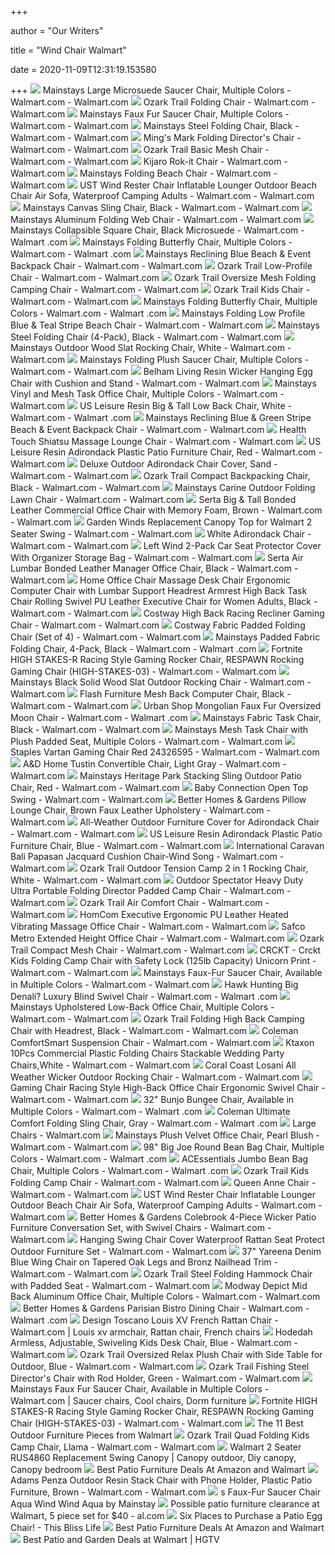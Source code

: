 +++
        
author = "Our Writers"
        
title = "Wind Chair Walmart"
        
date = 2020-11-09T12:31:19.153580
        
+++
[ ![](https://i5.walmartimages.com/asr/f4ab56e7-8bce-4b53-965c-8366f9e1ff78_1.dfb771083f3055717b5a87cc67b00417.jpeg)](https://i5.walmartimages.com/asr/f4ab56e7-8bce-4b53-965c-8366f9e1ff78_1.dfb771083f3055717b5a87cc67b00417.jpeg) Mainstays Large Microsuede Saucer Chair, Multiple Colors - Walmart.com -  Walmart.com
[ ![](https://i5.walmartimages.com/asr/915236dc-22a6-4ddc-b62c-1110ddc79c66_1.6ad4633a54d57707474826efe53f0ab7.jpeg?odnWidth=612&odnHeight=612&odnBg=ffffff)](https://i5.walmartimages.com/asr/915236dc-22a6-4ddc-b62c-1110ddc79c66_1.6ad4633a54d57707474826efe53f0ab7.jpeg?odnWidth=612&odnHeight=612&odnBg=ffffff) Ozark Trail Folding Chair - Walmart.com - Walmart.com
[ ![](https://i5.walmartimages.com/asr/dc865e2c-90c2-4878-b7da-c47441a12ea6_1.995892943831c022ec285d4715801fdc.jpeg)](https://i5.walmartimages.com/asr/dc865e2c-90c2-4878-b7da-c47441a12ea6_1.995892943831c022ec285d4715801fdc.jpeg) Mainstays Faux Fur Saucer Chair, Multiple Colors - Walmart.com - Walmart.com
[ ![](https://i5.walmartimages.com/asr/eed1a4e0-16ef-40d6-b8aa-3132f811e4f7_1.045f085b4a8fef23d2471fd08d83c2ac.jpeg?odnWidth=612&odnHeight=612&odnBg=ffffff)](https://i5.walmartimages.com/asr/eed1a4e0-16ef-40d6-b8aa-3132f811e4f7_1.045f085b4a8fef23d2471fd08d83c2ac.jpeg?odnWidth=612&odnHeight=612&odnBg=ffffff) Mainstays Steel Folding Chair, Black - Walmart.com - Walmart.com
[ ![](https://i5.walmartimages.com/asr/a628585c-236f-44ea-bbcd-05f686e22e6d_1.76b7606a5458a9424b74f17ff36a66ce.jpeg?odnWidth=612&odnHeight=612&odnBg=ffffff)](https://i5.walmartimages.com/asr/a628585c-236f-44ea-bbcd-05f686e22e6d_1.76b7606a5458a9424b74f17ff36a66ce.jpeg?odnWidth=612&odnHeight=612&odnBg=ffffff) Ming's Mark Folding Director's Chair - Walmart.com - Walmart.com
[ ![](https://i5.walmartimages.com/asr/8230730a-3837-4912-8c9a-9f925d58cd49_1.6a6328e266bf8238d20ffd98de81cd92.jpeg?odnWidth=612&odnHeight=612&odnBg=ffffff)](https://i5.walmartimages.com/asr/8230730a-3837-4912-8c9a-9f925d58cd49_1.6a6328e266bf8238d20ffd98de81cd92.jpeg?odnWidth=612&odnHeight=612&odnBg=ffffff) Ozark Trail Basic Mesh Chair - Walmart.com - Walmart.com
[ ![](https://i5.walmartimages.com/asr/5260906b-8078-4db0-8e5c-7ee1783487a6_2.261cdaaa30f57b2a46f70a0e2099ef31.jpeg?odnWidth=612&odnHeight=612&odnBg=ffffff)](https://i5.walmartimages.com/asr/5260906b-8078-4db0-8e5c-7ee1783487a6_2.261cdaaa30f57b2a46f70a0e2099ef31.jpeg?odnWidth=612&odnHeight=612&odnBg=ffffff) Kijaro Rok-it Chair - Walmart.com - Walmart.com
[ ![](https://i5.walmartimages.com/asr/7b053fca-69e5-4692-bc74-1e59d09d5692_2.6056aac3d4f179f463ca18cf98331183.jpeg?odnWidth=612&odnHeight=612&odnBg=ffffff)](https://i5.walmartimages.com/asr/7b053fca-69e5-4692-bc74-1e59d09d5692_2.6056aac3d4f179f463ca18cf98331183.jpeg?odnWidth=612&odnHeight=612&odnBg=ffffff) Mainstays Folding Beach Chair - Walmart.com - Walmart.com
[ ![](https://i5.walmartimages.com/asr/5a5c55fe-c925-4b7f-a28d-4bdf3e66d691_2.a0724272039008d4c83a64b9506c2bcf.jpeg?odnWidth=612&odnHeight=612&odnBg=ffffff)](https://i5.walmartimages.com/asr/5a5c55fe-c925-4b7f-a28d-4bdf3e66d691_2.a0724272039008d4c83a64b9506c2bcf.jpeg?odnWidth=612&odnHeight=612&odnBg=ffffff) UST Wind Rester Chair Inflatable Lounger Outdoor Beach Chair Air Sofa,  Waterproof Camping Adults - Walmart.com - Walmart.com
[ ![](https://i5.walmartimages.com/asr/fceb0215-1112-4ac7-a6ae-866ed05e3ef2_7.ef055043d73581cc2211a238466c59e1.jpeg?odnWidth=612&odnHeight=612&odnBg=ffffff)](https://i5.walmartimages.com/asr/fceb0215-1112-4ac7-a6ae-866ed05e3ef2_7.ef055043d73581cc2211a238466c59e1.jpeg?odnWidth=612&odnHeight=612&odnBg=ffffff) Mainstays Canvas Sling Chair, Black - Walmart.com - Walmart.com
[ ![](https://i5.walmartimages.com/asr/fa5f3b33-ed40-450e-902a-002193d9fcbe_1.155d175c07bc0bbe6d7230ee0a2d21e7.jpeg?odnWidth=612&odnHeight=612&odnBg=ffffff)](https://i5.walmartimages.com/asr/fa5f3b33-ed40-450e-902a-002193d9fcbe_1.155d175c07bc0bbe6d7230ee0a2d21e7.jpeg?odnWidth=612&odnHeight=612&odnBg=ffffff) Mainstays Aluminum Folding Web Chair - Walmart.com - Walmart.com
[ ![](https://i5.walmartimages.com/asr/599b506b-170f-43d4-8832-58164bf86244_1.b30839f954ad0d4b6abd409d6ea86c03.jpeg)](https://i5.walmartimages.com/asr/599b506b-170f-43d4-8832-58164bf86244_1.b30839f954ad0d4b6abd409d6ea86c03.jpeg) Mainstays Collapsible Square Chair, Black Microsuede - Walmart.com - Walmart .com
[ ![](https://i5.walmartimages.com/asr/4a22be60-15d5-4aae-9fe4-bb23151057d7_1.d3c404f4c8bcd4e4953158d08d0ae67e.jpeg?odnWidth=612&odnHeight=612&odnBg=ffffff)](https://i5.walmartimages.com/asr/4a22be60-15d5-4aae-9fe4-bb23151057d7_1.d3c404f4c8bcd4e4953158d08d0ae67e.jpeg?odnWidth=612&odnHeight=612&odnBg=ffffff) Mainstays Folding Butterfly Chair, Multiple Colors - Walmart.com - Walmart .com
[ ![](https://i5.walmartimages.com/asr/7f67e259-1848-46d3-8c1a-869c41be0acd_1.3fb2ad58e97fe65abe8c581fa750e23d.jpeg?odnWidth=612&odnHeight=612&odnBg=ffffff)](https://i5.walmartimages.com/asr/7f67e259-1848-46d3-8c1a-869c41be0acd_1.3fb2ad58e97fe65abe8c581fa750e23d.jpeg?odnWidth=612&odnHeight=612&odnBg=ffffff) Mainstays Reclining Blue Beach & Event Backpack Chair - Walmart.com -  Walmart.com
[ ![](https://i5.walmartimages.com/asr/8e6b55db-0d8f-4152-8540-fb236c8045ae_1.39d967873993c70b284bee036c23d6b3.jpeg?odnWidth=612&odnHeight=612&odnBg=ffffff)](https://i5.walmartimages.com/asr/8e6b55db-0d8f-4152-8540-fb236c8045ae_1.39d967873993c70b284bee036c23d6b3.jpeg?odnWidth=612&odnHeight=612&odnBg=ffffff) Ozark Trail Low-Profile Chair - Walmart.com - Walmart.com
[ ![](https://i5.walmartimages.com/asr/a73cc3cd-ee1c-4f2f-944f-bac29ac6f701_1.7af9c90a987605e10e582d358b1b32c6.jpeg)](https://i5.walmartimages.com/asr/a73cc3cd-ee1c-4f2f-944f-bac29ac6f701_1.7af9c90a987605e10e582d358b1b32c6.jpeg) Ozark Trail Oversize Mesh Folding Camping Chair - Walmart.com - Walmart.com
[ ![](https://i5.walmartimages.com/asr/73c06cf2-df85-4778-a37c-c26a53a401b8_1.e7f0a3d8070281de298db90591cb4fd4.jpeg)](https://i5.walmartimages.com/asr/73c06cf2-df85-4778-a37c-c26a53a401b8_1.e7f0a3d8070281de298db90591cb4fd4.jpeg) Ozark Trail Kids Chair - Walmart.com - Walmart.com
[ ![](https://i5.walmartimages.com/asr/e71514f2-e250-4027-94c5-f8159cfa0477_1.e29588b8edc7f302db76f92b7fee4abe.jpeg)](https://i5.walmartimages.com/asr/e71514f2-e250-4027-94c5-f8159cfa0477_1.e29588b8edc7f302db76f92b7fee4abe.jpeg) Mainstays Folding Butterfly Chair, Multiple Colors - Walmart.com - Walmart .com
[ ![](https://i5.walmartimages.com/asr/a5eee1df-e289-4058-a3fe-38bae1c9a670_1.04bed444558fded66204fac0388ff709.jpeg?odnWidth=612&odnHeight=612&odnBg=ffffff)](https://i5.walmartimages.com/asr/a5eee1df-e289-4058-a3fe-38bae1c9a670_1.04bed444558fded66204fac0388ff709.jpeg?odnWidth=612&odnHeight=612&odnBg=ffffff) Mainstays Folding Low Profile Blue & Teal Stripe Beach Chair - Walmart.com  - Walmart.com
[ ![](https://i5.walmartimages.com/asr/8a4fcf95-a2ca-4c11-bb0f-0abaaf04de54_1.d3a1d36a6d945867a10946d6e66e4c3c.jpeg)](https://i5.walmartimages.com/asr/8a4fcf95-a2ca-4c11-bb0f-0abaaf04de54_1.d3a1d36a6d945867a10946d6e66e4c3c.jpeg) Mainstays Steel Folding Chair (4-Pack), Black - Walmart.com - Walmart.com
[ ![](https://i5.walmartimages.com/asr/8555c9f6-0a93-4d44-a3eb-4063ffe76270.3da4b4754f1a7a94e7b09c00b72775d4.jpeg)](https://i5.walmartimages.com/asr/8555c9f6-0a93-4d44-a3eb-4063ffe76270.3da4b4754f1a7a94e7b09c00b72775d4.jpeg) Mainstays Outdoor Wood Slat Rocking Chair, White - Walmart.com - Walmart.com
[ ![](https://i5.walmartimages.com/asr/77916373-6c48-4d3b-b9b6-0c5403c03daf_1.2edc6b93bf852c01e6fb1a8a20fd419c.jpeg)](https://i5.walmartimages.com/asr/77916373-6c48-4d3b-b9b6-0c5403c03daf_1.2edc6b93bf852c01e6fb1a8a20fd419c.jpeg) Mainstays Folding Plush Saucer Chair, Multiple Colors - Walmart.com -  Walmart.com
[ ![](https://i5.walmartimages.com/asr/ddb83fbb-0eaa-48de-927a-0e0bece27707_1.af32c3f08e26d5a71d9e3f5cf1fa79fb.jpeg?odnWidth=612&odnHeight=612&odnBg=ffffff)](https://i5.walmartimages.com/asr/ddb83fbb-0eaa-48de-927a-0e0bece27707_1.af32c3f08e26d5a71d9e3f5cf1fa79fb.jpeg?odnWidth=612&odnHeight=612&odnBg=ffffff) Belham Living Resin Wicker Hanging Egg Chair with Cushion and Stand -  Walmart.com - Walmart.com
[ ![](https://i5.walmartimages.com/asr/83cb49c2-9889-4903-bb04-45ed8cda7e9b_1.bfb1079ee660f4a5cc8ea67fb61a194f.jpeg)](https://i5.walmartimages.com/asr/83cb49c2-9889-4903-bb04-45ed8cda7e9b_1.bfb1079ee660f4a5cc8ea67fb61a194f.jpeg) Mainstays Vinyl and Mesh Task Office Chair, Multiple Colors - Walmart.com -  Walmart.com
[ ![](https://i5.walmartimages.com/asr/63ad2e21-c155-4e21-9e17-ea009b43aeaf_1.c902a594fdfb838718579f366e4031d6.jpeg?odnWidth=612&odnHeight=612&odnBg=ffffff)](https://i5.walmartimages.com/asr/63ad2e21-c155-4e21-9e17-ea009b43aeaf_1.c902a594fdfb838718579f366e4031d6.jpeg?odnWidth=612&odnHeight=612&odnBg=ffffff) US Leisure Resin Big & Tall Low Back Chair, White - Walmart.com - Walmart .com
[ ![](https://i5.walmartimages.com/asr/89056cf3-1137-4591-8691-3655997366e6_1.fd678820014accaae2101d32cc11b995.jpeg?odnWidth=612&odnHeight=612&odnBg=ffffff)](https://i5.walmartimages.com/asr/89056cf3-1137-4591-8691-3655997366e6_1.fd678820014accaae2101d32cc11b995.jpeg?odnWidth=612&odnHeight=612&odnBg=ffffff) Mainstays Reclining Blue & Green Stripe Beach & Event Backpack Chair -  Walmart.com - Walmart.com
[ ![](https://i5.walmartimages.com/asr/7a7df8f3-c53a-4830-bd93-d761281a1b48_1.5f40f2d3e2e4392ce009af40b2a12c59.jpeg?odnWidth=612&odnHeight=612&odnBg=ffffff)](https://i5.walmartimages.com/asr/7a7df8f3-c53a-4830-bd93-d761281a1b48_1.5f40f2d3e2e4392ce009af40b2a12c59.jpeg?odnWidth=612&odnHeight=612&odnBg=ffffff) Health Touch Shiatsu Massage Lounge Chair - Walmart.com - Walmart.com
[ ![](https://i5.walmartimages.com/asr/728a8461-6dec-4886-b8c2-283f11a8ca24_2.c4d7d4f74ac701810bd585211532e91c.jpeg)](https://i5.walmartimages.com/asr/728a8461-6dec-4886-b8c2-283f11a8ca24_2.c4d7d4f74ac701810bd585211532e91c.jpeg) US Leisure Resin Adirondack Plastic Patio Furniture Chair, Red - Walmart.com  - Walmart.com
[ ![](https://i5.walmartimages.com/asr/0c8bfbfb-c15d-4314-bb48-0a61fa5aca8b_1.68342598521603529583b9ebb0734515.jpeg?odnWidth=612&odnHeight=612&odnBg=ffffff)](https://i5.walmartimages.com/asr/0c8bfbfb-c15d-4314-bb48-0a61fa5aca8b_1.68342598521603529583b9ebb0734515.jpeg?odnWidth=612&odnHeight=612&odnBg=ffffff) Deluxe Outdoor Adirondack Chair Cover, Sand - Walmart.com - Walmart.com
[ ![](https://i5.walmartimages.com/asr/8cec2dbc-961b-4963-9eae-fa4818e6c9c4_1.15cc57a97e8a94638996e788930bc4c1.jpeg)](https://i5.walmartimages.com/asr/8cec2dbc-961b-4963-9eae-fa4818e6c9c4_1.15cc57a97e8a94638996e788930bc4c1.jpeg) Ozark Trail Compact Backpacking Chair, Black - Walmart.com - Walmart.com
[ ![](https://i5.walmartimages.com/asr/53ea690a-104d-4b8a-ac36-870f75e5253d_6.132f338d0eea5a04e3adfaaded4bedfb.jpeg?odnWidth=612&odnHeight=612&odnBg=ffffff)](https://i5.walmartimages.com/asr/53ea690a-104d-4b8a-ac36-870f75e5253d_6.132f338d0eea5a04e3adfaaded4bedfb.jpeg?odnWidth=612&odnHeight=612&odnBg=ffffff) Mainstays Carine Outdoor Folding Lawn Chair - Walmart.com - Walmart.com
[ ![](https://i5.walmartimages.com/asr/040f6e2e-f1b3-431c-b589-12d39ff3128a_1.5cd85757a054d4f351a500009b2e82dc.jpeg?odnWidth=612&odnHeight=612&odnBg=ffffff)](https://i5.walmartimages.com/asr/040f6e2e-f1b3-431c-b589-12d39ff3128a_1.5cd85757a054d4f351a500009b2e82dc.jpeg?odnWidth=612&odnHeight=612&odnBg=ffffff) Serta Big & Tall Bonded Leather Commercial Office Chair with Memory Foam,  Brown - Walmart.com - Walmart.com
[ ![](https://i5.walmartimages.com/asr/40763ace-1f7e-4080-ad71-f3cd0c548e08_1.e46fd8f7200a824cf5e56a2c9a981b7e.jpeg)](https://i5.walmartimages.com/asr/40763ace-1f7e-4080-ad71-f3cd0c548e08_1.e46fd8f7200a824cf5e56a2c9a981b7e.jpeg) Garden Winds Replacement Canopy Top for Walmart 2 Seater Swing - Walmart.com  - Walmart.com
[ ![](https://i5.walmartimages.com/asr/e6d99fb0-1691-40c7-a914-56e2f73cecdf_1.0fe3ca03d36bfe42a30a08435932ffac.jpeg)](https://i5.walmartimages.com/asr/e6d99fb0-1691-40c7-a914-56e2f73cecdf_1.0fe3ca03d36bfe42a30a08435932ffac.jpeg) White Adirondack Chair - Walmart.com - Walmart.com
[ ![](https://i5.walmartimages.com/asr/29c2bca9-b437-4828-bf38-4320827570d5.4b5e45b18ec7f993cda8193c67c72e19.jpeg?odnWidth=612&odnHeight=612&odnBg=ffffff)](https://i5.walmartimages.com/asr/29c2bca9-b437-4828-bf38-4320827570d5.4b5e45b18ec7f993cda8193c67c72e19.jpeg?odnWidth=612&odnHeight=612&odnBg=ffffff) Left Wind 2-Pack Car Seat Protector Cover With Organizer Storage Bag -  Walmart.com - Walmart.com
[ ![](https://i5.walmartimages.com/asr/97743681-26f4-4fcc-bd46-305d1e55b797_1.6e7dec942151e853be462bd2d0f2d8e0.jpeg)](https://i5.walmartimages.com/asr/97743681-26f4-4fcc-bd46-305d1e55b797_1.6e7dec942151e853be462bd2d0f2d8e0.jpeg) Serta Air Lumbar Bonded Leather Manager Office Chair, Black - Walmart.com -  Walmart.com
[ ![](https://i5.walmartimages.com/asr/2ab43621-0110-48a0-9fd5-6db48d5ee8e4_1.ff8d1590e386fcecebeb781fd92010b1.jpeg?odnWidth=612&odnHeight=612&odnBg=ffffff)](https://i5.walmartimages.com/asr/2ab43621-0110-48a0-9fd5-6db48d5ee8e4_1.ff8d1590e386fcecebeb781fd92010b1.jpeg?odnWidth=612&odnHeight=612&odnBg=ffffff) Home Office Chair Massage Desk Chair Ergonomic Computer Chair with Lumbar  Support Headrest Armrest High Back Task Chair Rolling Swivel PU Leather  Executive Chair for Women Adults, Black - Walmart.com - Walmart.com
[ ![](https://i5.walmartimages.com/asr/6431afbc-b814-4866-ba03-c21bb8e5bdb2_1.e45b55efc0f796e2783fe4cdbd85ce02.jpeg?odnWidth=612&odnHeight=612&odnBg=ffffff)](https://i5.walmartimages.com/asr/6431afbc-b814-4866-ba03-c21bb8e5bdb2_1.e45b55efc0f796e2783fe4cdbd85ce02.jpeg?odnWidth=612&odnHeight=612&odnBg=ffffff) Costway High Back Racing Recliner Gaming Chair - Walmart.com - Walmart.com
[ ![](https://i5.walmartimages.com/asr/cf3ce1f7-2626-4d13-adf2-8a8bd27703a9_1.5beb7fc29f33bd5c1a66555166b932dc.jpeg?odnWidth=612&odnHeight=612&odnBg=ffffff)](https://i5.walmartimages.com/asr/cf3ce1f7-2626-4d13-adf2-8a8bd27703a9_1.5beb7fc29f33bd5c1a66555166b932dc.jpeg?odnWidth=612&odnHeight=612&odnBg=ffffff) Costway Fabric Padded Folding Chair (Set of 4) - Walmart.com - Walmart.com
[ ![](https://i5.walmartimages.com/asr/050dc19f-10e0-4e9d-8b96-bce626602b28_1.fcbab46d0d95273f5cc0134a7722e726.png?odnWidth=612&odnHeight=612&odnBg=ffffff)](https://i5.walmartimages.com/asr/050dc19f-10e0-4e9d-8b96-bce626602b28_1.fcbab46d0d95273f5cc0134a7722e726.png?odnWidth=612&odnHeight=612&odnBg=ffffff) Mainstays Padded Fabric Folding Chair, 4-Pack, Black - Walmart.com - Walmart .com
[ ![](https://i5.walmartimages.com/asr/d41eae6b-7154-4c05-8574-2d6304d4e79f_2.32aa1e07304bbc5f164bb963d47b5ba3.jpeg)](https://i5.walmartimages.com/asr/d41eae6b-7154-4c05-8574-2d6304d4e79f_2.32aa1e07304bbc5f164bb963d47b5ba3.jpeg) Fortnite HIGH STAKES-R Racing Style Gaming Rocker Chair, RESPAWN Rocking  Gaming Chair (HIGH-STAKES-03) - Walmart.com - Walmart.com
[ ![](https://i5.walmartimages.com/asr/ba724a36-e708-4c46-87f9-79154202447b_1.f3d0a45e47ec594c25c603385792a038.jpeg)](https://i5.walmartimages.com/asr/ba724a36-e708-4c46-87f9-79154202447b_1.f3d0a45e47ec594c25c603385792a038.jpeg) Mainstays Black Solid Wood Slat Outdoor Rocking Chair - Walmart.com -  Walmart.com
[ ![](https://i5.walmartimages.com/asr/bbb4defe-fd5d-4381-a2c9-a0e1b47ee719_1.147d1e6f6ba6415083ad29e529f0106a.jpeg)](https://i5.walmartimages.com/asr/bbb4defe-fd5d-4381-a2c9-a0e1b47ee719_1.147d1e6f6ba6415083ad29e529f0106a.jpeg) Flash Furniture Mesh Back Computer Chair, Black - Walmart.com - Walmart.com
[ ![](https://i5.walmartimages.com/asr/b5661b4b-47fa-4df3-9cbb-400ff3a2ff4f_2.efd725bfbd8d13026fdb4fe687aeec7e.jpeg?odnWidth=612&odnHeight=612&odnBg=ffffff)](https://i5.walmartimages.com/asr/b5661b4b-47fa-4df3-9cbb-400ff3a2ff4f_2.efd725bfbd8d13026fdb4fe687aeec7e.jpeg?odnWidth=612&odnHeight=612&odnBg=ffffff) Urban Shop Mongolian Faux Fur Oversized Moon Chair - Walmart.com - Walmart .com
[ ![](https://i5.walmartimages.com/asr/88753296-1edc-4fec-913c-c3749c2dfcc8_1.d58f729c128f23a4a3a0c1080f39eb5b.jpeg?odnWidth=612&odnHeight=612&odnBg=ffffff)](https://i5.walmartimages.com/asr/88753296-1edc-4fec-913c-c3749c2dfcc8_1.d58f729c128f23a4a3a0c1080f39eb5b.jpeg?odnWidth=612&odnHeight=612&odnBg=ffffff) Mainstays Fabric Task Chair, Black - Walmart.com - Walmart.com
[ ![](https://i5.walmartimages.com/asr/1281a466-cac2-440f-92bb-67d602abb525_1.1dabca0d0223cff18349bd3240633da7.jpeg)](https://i5.walmartimages.com/asr/1281a466-cac2-440f-92bb-67d602abb525_1.1dabca0d0223cff18349bd3240633da7.jpeg) Mainstays Mesh Task Chair with Plush Padded Seat, Multiple Colors - Walmart.com  - Walmart.com
[ ![](https://i5.walmartimages.com/asr/d3fe5d8a-1f75-4a48-8651-b3a769f3b156_1.677890b64634d365997269b257b74a98.jpeg)](https://i5.walmartimages.com/asr/d3fe5d8a-1f75-4a48-8651-b3a769f3b156_1.677890b64634d365997269b257b74a98.jpeg) Staples Vartan Gaming Chair Red 24326595 - Walmart.com - Walmart.com
[ ![](https://i5.walmartimages.com/asr/652a73d0-d0fb-4403-9072-0f4ba6a0fb53_2.000aa0bd21a693c877d07397c2dcc2b6.jpeg)](https://i5.walmartimages.com/asr/652a73d0-d0fb-4403-9072-0f4ba6a0fb53_2.000aa0bd21a693c877d07397c2dcc2b6.jpeg) A&D Home Tustin Convertible Chair, Light Gray - Walmart.com - Walmart.com
[ ![](https://i5.walmartimages.com/asr/2f07b54c-f8a7-42a0-9b0a-8c7efdeb8ede.005f9b621e927547cbe4bcafb461caf0.jpeg?odnWidth=612&odnHeight=612&odnBg=ffffff)](https://i5.walmartimages.com/asr/2f07b54c-f8a7-42a0-9b0a-8c7efdeb8ede.005f9b621e927547cbe4bcafb461caf0.jpeg?odnWidth=612&odnHeight=612&odnBg=ffffff) Mainstays Heritage Park Stacking Sling Outdoor Patio Chair, Red - Walmart.com  - Walmart.com
[ ![](https://i5.walmartimages.com/asr/4dcea4da-9349-44e9-a0d3-9bcc1a3dbd63_1.1da6f7b1c469d2e62f01617efdb47468.jpeg)](https://i5.walmartimages.com/asr/4dcea4da-9349-44e9-a0d3-9bcc1a3dbd63_1.1da6f7b1c469d2e62f01617efdb47468.jpeg) Baby Connection Open Top Swing - Walmart.com - Walmart.com
[ ![](https://i5.walmartimages.com/asr/6a508187-58ed-4b9f-b154-d56bbb49aafa_1.56a01934e27041faaa06f68fa8c57b5c.jpeg?odnWidth=612&odnHeight=612&odnBg=ffffff)](https://i5.walmartimages.com/asr/6a508187-58ed-4b9f-b154-d56bbb49aafa_1.56a01934e27041faaa06f68fa8c57b5c.jpeg?odnWidth=612&odnHeight=612&odnBg=ffffff) Better Homes & Gardens Pillow Lounge Chair, Brown Faux Leather Upholstery -  Walmart.com - Walmart.com
[ ![](https://i5.walmartimages.com/asr/617e5511-ee67-4f43-9e4e-556305cd048e_1.da02344a73ddb6e35698fcb13473104f.jpeg?odnWidth=612&odnHeight=612&odnBg=ffffff)](https://i5.walmartimages.com/asr/617e5511-ee67-4f43-9e4e-556305cd048e_1.da02344a73ddb6e35698fcb13473104f.jpeg?odnWidth=612&odnHeight=612&odnBg=ffffff) All-Weather Outdoor Furniture Cover for Adirondack Chair - Walmart.com -  Walmart.com
[ ![](https://i5.walmartimages.com/asr/8fcfd7f1-64f7-449b-acbf-80b92dd8c19e_2.6200cb579339d5749baeade7216ccd7e.jpeg?odnWidth=612&odnHeight=612&odnBg=ffffff)](https://i5.walmartimages.com/asr/8fcfd7f1-64f7-449b-acbf-80b92dd8c19e_2.6200cb579339d5749baeade7216ccd7e.jpeg?odnWidth=612&odnHeight=612&odnBg=ffffff) US Leisure Resin Adirondack Plastic Patio Furniture Chair, Blue - Walmart.com  - Walmart.com
[ ![](https://i5.walmartimages.com/asr/df64214e-6260-4996-9a20-156415ceae15_1.8f370f86ca3b1d002c4737d5b1cbbf13.jpeg?odnWidth=612&odnHeight=612&odnBg=ffffff)](https://i5.walmartimages.com/asr/df64214e-6260-4996-9a20-156415ceae15_1.8f370f86ca3b1d002c4737d5b1cbbf13.jpeg?odnWidth=612&odnHeight=612&odnBg=ffffff) International Caravan Bali Papasan Jacquard Cushion Chair-Wind Song -  Walmart.com - Walmart.com
[ ![](https://i5.walmartimages.com/asr/2c101f24-cb6a-40ba-96d1-53cbfce4a0f8_1.5c81e89d41c42265b5775391ed399120.jpeg?odnWidth=612&odnHeight=612&odnBg=ffffff)](https://i5.walmartimages.com/asr/2c101f24-cb6a-40ba-96d1-53cbfce4a0f8_1.5c81e89d41c42265b5775391ed399120.jpeg?odnWidth=612&odnHeight=612&odnBg=ffffff) Ozark Trail Outdoor Tension Camp 2 in 1 Rocking Chair, White - Walmart.com  - Walmart.com
[ ![](https://i5.walmartimages.com/asr/c8ff1080-3ebf-4ead-be76-41067d20c018_2.468588c68ce2b5796bb7925af091d9b5.jpeg?odnWidth=612&odnHeight=612&odnBg=ffffff)](https://i5.walmartimages.com/asr/c8ff1080-3ebf-4ead-be76-41067d20c018_2.468588c68ce2b5796bb7925af091d9b5.jpeg?odnWidth=612&odnHeight=612&odnBg=ffffff) Outdoor Spectator Heavy Duty Ultra Portable Folding Director Padded Camp  Chair - Walmart.com - Walmart.com
[ ![](https://i5.walmartimages.com/asr/05f7938c-fc89-415a-822c-4c4382885bd1_1.6593d723bc7325e933426272097cf38d.jpeg?odnWidth=612&odnHeight=612&odnBg=ffffff)](https://i5.walmartimages.com/asr/05f7938c-fc89-415a-822c-4c4382885bd1_1.6593d723bc7325e933426272097cf38d.jpeg?odnWidth=612&odnHeight=612&odnBg=ffffff) Ozark Trail Air Comfort Chair - Walmart.com - Walmart.com
[ ![](https://i5.walmartimages.com/asr/8d029a03-5bfc-40b9-9da2-fc24ba60a0c7_1.41b115c8754c2d279a29fb333058c38c.jpeg)](https://i5.walmartimages.com/asr/8d029a03-5bfc-40b9-9da2-fc24ba60a0c7_1.41b115c8754c2d279a29fb333058c38c.jpeg) HomCom Executive Ergonomic PU Leather Heated Vibrating Massage Office Chair  - Walmart.com - Walmart.com
[ ![](https://i5.walmartimages.com/asr/cabd96e7-bcc5-4cf3-8d0e-3ac1936aed56_1.af1b09d121940606593736f8d899d116.jpeg?odnWidth=612&odnHeight=612&odnBg=ffffff)](https://i5.walmartimages.com/asr/cabd96e7-bcc5-4cf3-8d0e-3ac1936aed56_1.af1b09d121940606593736f8d899d116.jpeg?odnWidth=612&odnHeight=612&odnBg=ffffff) Safco Metro Extended Height Office Chair - Walmart.com - Walmart.com
[ ![](https://i5.walmartimages.com/asr/9202e33b-52d6-47be-9f67-73d9d53ee54b_1.bbf1106b57a8869a9b892e2889b64432.jpeg?odnWidth=612&odnHeight=612&odnBg=ffffff)](https://i5.walmartimages.com/asr/9202e33b-52d6-47be-9f67-73d9d53ee54b_1.bbf1106b57a8869a9b892e2889b64432.jpeg?odnWidth=612&odnHeight=612&odnBg=ffffff) Ozark Trail Compact Mesh Chair - Walmart.com - Walmart.com
[ ![](https://i5.walmartimages.com/asr/acada12b-5d9d-47fa-9d00-f5da6420b164_1.53f9a6dee717914503f93c32d97b9cbc.jpeg?odnWidth=612&odnHeight=612&odnBg=ffffff)](https://i5.walmartimages.com/asr/acada12b-5d9d-47fa-9d00-f5da6420b164_1.53f9a6dee717914503f93c32d97b9cbc.jpeg?odnWidth=612&odnHeight=612&odnBg=ffffff) CRCKT - Crckt Kids Folding Camp Chair with Safety Lock (125lb Capacity)  Unicorn Print - Walmart.com - Walmart.com
[ ![](https://i5.walmartimages.com/asr/4317e53e-08a0-4238-a0d8-42e1984ad539_1.0f52e6bc619f01e2dd3e962f2b177bba.jpeg)](https://i5.walmartimages.com/asr/4317e53e-08a0-4238-a0d8-42e1984ad539_1.0f52e6bc619f01e2dd3e962f2b177bba.jpeg) Mainstays Faux-Fur Saucer Chair, Available in Multiple Colors - Walmart.com  - Walmart.com
[ ![](https://i5.walmartimages.com/asr/fc2a7519-9248-401d-9cdc-1cd54b9a935a_1.831c9a8e22a3f3f6503663f1f6f0d22b.jpeg?odnWidth=612&odnHeight=612&odnBg=ffffff)](https://i5.walmartimages.com/asr/fc2a7519-9248-401d-9cdc-1cd54b9a935a_1.831c9a8e22a3f3f6503663f1f6f0d22b.jpeg?odnWidth=612&odnHeight=612&odnBg=ffffff) Hawk Hunting Big Denali? Luxury Blind Swivel Chair - Walmart.com - Walmart .com
[ ![](https://i5.walmartimages.com/asr/5ab773ac-1429-45b4-b262-658a37e3d572_1.74ab8877ff5bdcb2440dcade1ae66d72.jpeg?odnWidth=612&odnHeight=612&odnBg=ffffff)](https://i5.walmartimages.com/asr/5ab773ac-1429-45b4-b262-658a37e3d572_1.74ab8877ff5bdcb2440dcade1ae66d72.jpeg?odnWidth=612&odnHeight=612&odnBg=ffffff) Mainstays Upholstered Low-Back Office Chair, Multiple Colors - Walmart.com  - Walmart.com
[ ![](https://i5.walmartimages.com/asr/97d67259-1e66-48c9-b180-be1c11954624_1.cc828308831f0b7b9a004f4e6c8f1084.jpeg?odnWidth=612&odnHeight=612&odnBg=ffffff)](https://i5.walmartimages.com/asr/97d67259-1e66-48c9-b180-be1c11954624_1.cc828308831f0b7b9a004f4e6c8f1084.jpeg?odnWidth=612&odnHeight=612&odnBg=ffffff) Ozark Trail Folding High Back Camping Chair with Headrest, Black - Walmart.com  - Walmart.com
[ ![](https://i5.walmartimages.com/asr/676d6a4f-f1a0-4a0d-939a-ba70396b4107_1.b13f11234eed887575324e88291aebad.jpeg?odnWidth=612&odnHeight=612&odnBg=ffffff)](https://i5.walmartimages.com/asr/676d6a4f-f1a0-4a0d-939a-ba70396b4107_1.b13f11234eed887575324e88291aebad.jpeg?odnWidth=612&odnHeight=612&odnBg=ffffff) Coleman ComfortSmart Suspension Chair - Walmart.com - Walmart.com
[ ![](https://i5.walmartimages.com/asr/22203443-fdff-4378-b0e7-6caa3f6bb527_1.ac832f82929c64340ee048444e6f39e3.jpeg?odnWidth=612&odnHeight=612&odnBg=ffffff)](https://i5.walmartimages.com/asr/22203443-fdff-4378-b0e7-6caa3f6bb527_1.ac832f82929c64340ee048444e6f39e3.jpeg?odnWidth=612&odnHeight=612&odnBg=ffffff) Ktaxon 10Pcs Commercial Plastic Folding Chairs Stackable Wedding Party  Chairs,White - Walmart.com - Walmart.com
[ ![](https://i5.walmartimages.com/asr/a61415a7-8174-4b1b-affb-76bee033b986_1.1952c845e2eaf9d1e54ccd5a9bdbc991.jpeg?odnWidth=612&odnHeight=612&odnBg=ffffff)](https://i5.walmartimages.com/asr/a61415a7-8174-4b1b-affb-76bee033b986_1.1952c845e2eaf9d1e54ccd5a9bdbc991.jpeg?odnWidth=612&odnHeight=612&odnBg=ffffff) Coral Coast Losani All Weather Wicker Outdoor Rocking Chair - Walmart.com -  Walmart.com
[ ![](https://i5.walmartimages.com/asr/36ab2720-66c3-44b9-b4c9-ea3eedec6979_1.d23e019c221965f2f71335473154626f.jpeg?odnWidth=612&odnHeight=612&odnBg=ffffff)](https://i5.walmartimages.com/asr/36ab2720-66c3-44b9-b4c9-ea3eedec6979_1.d23e019c221965f2f71335473154626f.jpeg?odnWidth=612&odnHeight=612&odnBg=ffffff) Gaming Chair Racing Style High-Back Office Chair Ergonomic Swivel Chair -  Walmart.com - Walmart.com
[ ![](https://i5.walmartimages.com/asr/6531d8e5-aeb0-4457-8069-ad1736ffcdb8_1.1db959b4e78202fcb7c040fb602bf0dd.jpeg?odnWidth=612&odnHeight=612&odnBg=ffffff)](https://i5.walmartimages.com/asr/6531d8e5-aeb0-4457-8069-ad1736ffcdb8_1.1db959b4e78202fcb7c040fb602bf0dd.jpeg?odnWidth=612&odnHeight=612&odnBg=ffffff) 32" Bunjo Bungee Chair, Available in Multiple Colors - Walmart.com - Walmart .com
[ ![](https://i5.walmartimages.com/asr/0b1c9643-c154-4501-950e-3797a33f235c_1.0f9b90421344fb80fa149d7daf9fc2d6.jpeg?odnWidth=612&odnHeight=612&odnBg=ffffff)](https://i5.walmartimages.com/asr/0b1c9643-c154-4501-950e-3797a33f235c_1.0f9b90421344fb80fa149d7daf9fc2d6.jpeg?odnWidth=612&odnHeight=612&odnBg=ffffff) Coleman Ultimate Comfort Folding Sling Chair, Gray - Walmart.com - Walmart .com
[ ![](https://i5.walmartimages.com/asr/4ebab350-5690-4989-a9d4-b45375a3b497_1.29bf1ab091795644e567ca96485d3535.jpeg)](https://i5.walmartimages.com/asr/4ebab350-5690-4989-a9d4-b45375a3b497_1.29bf1ab091795644e567ca96485d3535.jpeg) Large Chairs - Walmart.com
[ ![](https://i5.walmartimages.com/asr/cfa99438-3fc7-464d-a8fd-5142eac51188_1.1100235c3e157c07b581c92eb1f39c08.jpeg?odnWidth=612&odnHeight=612&odnBg=ffffff)](https://i5.walmartimages.com/asr/cfa99438-3fc7-464d-a8fd-5142eac51188_1.1100235c3e157c07b581c92eb1f39c08.jpeg?odnWidth=612&odnHeight=612&odnBg=ffffff) Mainstays Plush Velvet Office Chair, Pearl Blush - Walmart.com - Walmart.com
[ ![](https://i5.walmartimages.com/asr/f772d4f0-6718-49ee-8324-f7ac52cb33c2_1.b3545b1224164c0a3aeb8f31c550ebf4.jpeg?odnWidth=612&odnHeight=612&odnBg=ffffff)](https://i5.walmartimages.com/asr/f772d4f0-6718-49ee-8324-f7ac52cb33c2_1.b3545b1224164c0a3aeb8f31c550ebf4.jpeg?odnWidth=612&odnHeight=612&odnBg=ffffff) 98" Big Joe Round Bean Bag Chair, Multiple Colors - Walmart.com - Walmart .com
[ ![](https://i5.walmartimages.com/asr/fe44ae59-a54c-401e-998d-065c5a0ea1ef_1.815feb4de5a805b6b205474ed8956e91.jpeg)](https://i5.walmartimages.com/asr/fe44ae59-a54c-401e-998d-065c5a0ea1ef_1.815feb4de5a805b6b205474ed8956e91.jpeg) ACEssentials Jumbo Bean Bag Chair, Multiple Colors - Walmart.com - Walmart .com
[ ![](https://i5.walmartimages.com/asr/4ff86db4-4b18-40f8-b2ab-2be6296bf592_2.f82320ab09fd1045560d10b669c78e4c.jpeg?odnWidth=612&odnHeight=612&odnBg=ffffff)](https://i5.walmartimages.com/asr/4ff86db4-4b18-40f8-b2ab-2be6296bf592_2.f82320ab09fd1045560d10b669c78e4c.jpeg?odnWidth=612&odnHeight=612&odnBg=ffffff) Ozark Trail Kids Folding Camp Chair - Walmart.com - Walmart.com
[ ![](https://i5.walmartimages.com/asr/051bf001-d644-4071-b9b1-ecb722567b57_1.6c32819310d1fc3e125ae94cbbadf578.jpeg?odnWidth=612&odnHeight=612&odnBg=ffffff)](https://i5.walmartimages.com/asr/051bf001-d644-4071-b9b1-ecb722567b57_1.6c32819310d1fc3e125ae94cbbadf578.jpeg?odnWidth=612&odnHeight=612&odnBg=ffffff) Queen Anne Chair - Walmart.com - Walmart.com
[ ![](https://i5.walmartimages.com/asr/0c4f26b1-03f3-4db3-ba83-4a83946b3b01_2.2eabd1c19b8464eaa230f5091953cc7f.jpeg)](https://i5.walmartimages.com/asr/0c4f26b1-03f3-4db3-ba83-4a83946b3b01_2.2eabd1c19b8464eaa230f5091953cc7f.jpeg) UST Wind Rester Chair Inflatable Lounger Outdoor Beach Chair Air Sofa,  Waterproof Camping Adults - Walmart.com - Walmart.com
[ ![](https://i5.walmartimages.com/asr/929f0978-225d-445b-a2d5-f77b10e758d0_3.82aa05522577650b213c6d67d9e630b5.jpeg?odnWidth=612&odnHeight=612&odnBg=ffffff)](https://i5.walmartimages.com/asr/929f0978-225d-445b-a2d5-f77b10e758d0_3.82aa05522577650b213c6d67d9e630b5.jpeg?odnWidth=612&odnHeight=612&odnBg=ffffff) Better Homes & Gardens Colebrook 4-Piece Wicker Patio Furniture  Conversation Set, with Swivel Chairs - Walmart.com - Walmart.com
[ ![](https://i5.walmartimages.com/asr/05bbdf3b-419d-4d3f-959c-a69a1ba49620.161f5a8cefea9de10d7a077481d7f6ca.jpeg?odnWidth=612&odnHeight=612&odnBg=ffffff)](https://i5.walmartimages.com/asr/05bbdf3b-419d-4d3f-959c-a69a1ba49620.161f5a8cefea9de10d7a077481d7f6ca.jpeg?odnWidth=612&odnHeight=612&odnBg=ffffff) Hanging Swing Chair Cover Waterproof Rattan Seat Protect Outdoor Furniture  Set - Walmart.com - Walmart.com
[ ![](https://i5.walmartimages.com/asr/e2490dbd-0a58-4ade-b753-d0eabcfeb104_2.8417db0602bc540f4657618bef82722a.jpeg?odnWidth=612&odnHeight=612&odnBg=ffffff)](https://i5.walmartimages.com/asr/e2490dbd-0a58-4ade-b753-d0eabcfeb104_2.8417db0602bc540f4657618bef82722a.jpeg?odnWidth=612&odnHeight=612&odnBg=ffffff) 37" Yareena Denim Blue Wing Chair on Tapered Oak Legs and Bronz Nailhead  Trim - Walmart.com - Walmart.com
[ ![](https://i5.walmartimages.com/asr/4f95b0ae-38f6-4049-944f-88eae549cc75_4.eedb1b27846035142eed43f29cd280b2.png?odnWidth=612&odnHeight=612&odnBg=ffffff)](https://i5.walmartimages.com/asr/4f95b0ae-38f6-4049-944f-88eae549cc75_4.eedb1b27846035142eed43f29cd280b2.png?odnWidth=612&odnHeight=612&odnBg=ffffff) Ozark Trail Steel Folding Hammock Chair with Padded Seat - Walmart.com -  Walmart.com
[ ![](https://i5.walmartimages.com/asr/c23b9a35-936d-4f53-8b98-f880aa22900f_1.4a094bad2dbfd17933a94023879d5402.jpeg?odnWidth=612&odnHeight=612&odnBg=ffffff)](https://i5.walmartimages.com/asr/c23b9a35-936d-4f53-8b98-f880aa22900f_1.4a094bad2dbfd17933a94023879d5402.jpeg?odnWidth=612&odnHeight=612&odnBg=ffffff) Modway Depict Mid Back Aluminum Office Chair, Multiple Colors - Walmart.com  - Walmart.com
[ ![](https://i5.walmartimages.com/asr/1e703b0d-800d-4f8e-bfd2-6f9682f37e44_1.42c4b97757edcc4a4f1136db0e200fcd.jpeg?odnWidth=612&odnHeight=612&odnBg=ffffff)](https://i5.walmartimages.com/asr/1e703b0d-800d-4f8e-bfd2-6f9682f37e44_1.42c4b97757edcc4a4f1136db0e200fcd.jpeg?odnWidth=612&odnHeight=612&odnBg=ffffff) Better Homes & Gardens Parisian Bistro Dining Chair - Walmart.com - Walmart .com
[ ![](https://i.pinimg.com/474x/29/a6/86/29a686cad7f723c082a4bd8c9e6f7e1c.jpg)](https://i.pinimg.com/474x/29/a6/86/29a686cad7f723c082a4bd8c9e6f7e1c.jpg) Design Toscano Louis XV French Rattan Chair - Walmart.com | Louis xv  armchair, Rattan chair, French chairs
[ ![](https://i5.walmartimages.com/asr/76984afc-d44a-47b1-b6b2-8190a24063c1_1.b46cf86bcf792893beeda68f4688f5ce.jpeg?odnWidth=612&odnHeight=612&odnBg=ffffff)](https://i5.walmartimages.com/asr/76984afc-d44a-47b1-b6b2-8190a24063c1_1.b46cf86bcf792893beeda68f4688f5ce.jpeg?odnWidth=612&odnHeight=612&odnBg=ffffff) Hodedah Armless, Adjustable, Swiveling Kids Desk Chair, Blue - Walmart.com  - Walmart.com
[ ![](https://i5.walmartimages.com/asr/9421181e-cb4f-4d1e-810c-54c5eb2a6d1d_1.2165e7a9ecd11b8bfc2f5509f51d83f6.jpeg?odnWidth=612&odnHeight=612&odnBg=ffffff)](https://i5.walmartimages.com/asr/9421181e-cb4f-4d1e-810c-54c5eb2a6d1d_1.2165e7a9ecd11b8bfc2f5509f51d83f6.jpeg?odnWidth=612&odnHeight=612&odnBg=ffffff) Ozark Trail Oversized Relax Plush Chair with Side Table for Outdoor, Blue -  Walmart.com - Walmart.com
[ ![](https://i5.walmartimages.com/asr/cd9415da-a654-40b3-a268-09e85b1b3899.614c69c1eaae4b44f52166fe090daf10.png)](https://i5.walmartimages.com/asr/cd9415da-a654-40b3-a268-09e85b1b3899.614c69c1eaae4b44f52166fe090daf10.png) Ozark Trail Fishing Steel Director's Chair with Rod Holder, Green - Walmart.com  - Walmart.com
[ ![](https://i.pinimg.com/originals/90/d2/d8/90d2d8e78c7932296a89bfd65b1c6cee.jpg)](https://i.pinimg.com/originals/90/d2/d8/90d2d8e78c7932296a89bfd65b1c6cee.jpg) Mainstays Faux Fur Saucer Chair, Available in Multiple Colors - Walmart.com  | Saucer chairs, Cool chairs, Dorm furniture
[ ![](https://i5.walmartimages.com/asr/d642e263-9656-4fd6-89e8-0821a73d3125_1.5fc35b56803f79766cf9c61795b8f3f1.jpeg)](https://i5.walmartimages.com/asr/d642e263-9656-4fd6-89e8-0821a73d3125_1.5fc35b56803f79766cf9c61795b8f3f1.jpeg) Fortnite HIGH STAKES-R Racing Style Gaming Rocker Chair, RESPAWN Rocking  Gaming Chair (HIGH-STAKES-03) - Walmart.com - Walmart.com
[ ![](https://www.thespruce.com/thmb/hCZtWiye7EVZDMEWoLW-X8Z3v9A=/3638x2729/smart/filters:no_upscale()/MainstaysSkylarGlen5-PieceOutdoorChatSet-5c38bb0446e0fb000123a022.jpeg)](https://www.thespruce.com/thmb/hCZtWiye7EVZDMEWoLW-X8Z3v9A=/3638x2729/smart/filters:no_upscale()/MainstaysSkylarGlen5-PieceOutdoorChatSet-5c38bb0446e0fb000123a022.jpeg) The 11 Best Outdoor Furniture Pieces from Walmart
[ ![](https://i5.walmartimages.com/asr/a16b134a-c3eb-4bbf-8676-196c06d61449_1.958b621273dc6092a232e348fc1ae05d.jpeg)](https://i5.walmartimages.com/asr/a16b134a-c3eb-4bbf-8676-196c06d61449_1.958b621273dc6092a232e348fc1ae05d.jpeg) Ozark Trail Quad Folding Kids Camp Chair, Llama - Walmart.com - Walmart.com
[ ![](https://i.pinimg.com/originals/7c/40/2e/7c402ea4f10ff06881284bbe77b6d509.jpg)](https://i.pinimg.com/originals/7c/40/2e/7c402ea4f10ff06881284bbe77b6d509.jpg) Walmart 2 Seater RUS4860 Replacement Swing Canopy | Canopy outdoor, Diy  canopy, Canopy bedroom
[ ![](https://thumbor.forbes.com/thumbor/960x0/https%3A%2F%2Fblogs-images.forbes.com%2Fforbes-finds%2Ffiles%2F2019%2F05%2FMainstays-Sand-Dune-e1558619617754.jpg)](https://thumbor.forbes.com/thumbor/960x0/https%3A%2F%2Fblogs-images.forbes.com%2Fforbes-finds%2Ffiles%2F2019%2F05%2FMainstays-Sand-Dune-e1558619617754.jpg) Best Patio Furniture Deals At Amazon and Walmart
[ ![](https://i5.walmartimages.com/asr/8c308cce-4e62-4801-87c4-75b8cf496dcd_1.25518a54b259787efcaa4a17533178b3.jpeg)](https://i5.walmartimages.com/asr/8c308cce-4e62-4801-87c4-75b8cf496dcd_1.25518a54b259787efcaa4a17533178b3.jpeg) Adams Penza Outdoor Resin Stack Chair with Phone Holder, Plastic Patio  Furniture, Brown - Walmart.com - Walmart.com
[ ![](https://i.pinimg.com/originals/6a/17/31/6a1731ed1cf346f51e736abf5615b657.webp)](https://i.pinimg.com/originals/6a/17/31/6a1731ed1cf346f51e736abf5615b657.webp) s Faux-Fur Saucer Chair Aqua Wind Wind Aqua by Mainstay
[ ![](https://www.al.com/resizer/MMjreGJfLTung-V1Hfur7u8mL6M=/450x0/smart/advancelocal-adapter-image-uploads.s3.amazonaws.com/image.al.com/home/bama-media/width2048/img/bargain-mom/photo/13271621-large.png)](https://www.al.com/resizer/MMjreGJfLTung-V1Hfur7u8mL6M=/450x0/smart/advancelocal-adapter-image-uploads.s3.amazonaws.com/image.al.com/home/bama-media/width2048/img/bargain-mom/photo/13271621-large.png) Possible patio furniture clearance at Walmart, 5 piece set for $40 - al.com
[ ![](https://thisblisslife.com/wp-content/uploads/2020/05/21885c61-a340-4666-b7ad-418c9e2a8e7f_1.bdc9d4207df7dc6be9c919c5130e12bf-735x696.jpeg)](https://thisblisslife.com/wp-content/uploads/2020/05/21885c61-a340-4666-b7ad-418c9e2a8e7f_1.bdc9d4207df7dc6be9c919c5130e12bf-735x696.jpeg) Six Places to Purchase a Patio Egg Chair! - This Bliss Life
[ ![](https://thumbor.forbes.com/thumbor/711x711/https://blogs-images.forbes.com/forbes-finds/files/2019/05/Outdoor-Basic-9-Ft-Patio-Umbrella-Solar-Powered-LED-Lighted-Fade-Resistant-Table-Umbrella-with-Wind-Vent-Beige--1200x1200.jpg?width=960)](https://thumbor.forbes.com/thumbor/711x711/https://blogs-images.forbes.com/forbes-finds/files/2019/05/Outdoor-Basic-9-Ft-Patio-Umbrella-Solar-Powered-LED-Lighted-Fade-Resistant-Table-Umbrella-with-Wind-Vent-Beige--1200x1200.jpg?width=960) Best Patio Furniture Deals At Amazon and Walmart
[ ![](https://hgtvhome.sndimg.com/content/dam/images/hgtv/products/2019/8/12/rx_walmart_coral-coast-alto-steel-chiminea.jpeg.rend.hgtvcom.616.616.suffix/1565624850498.jpeg)](https://hgtvhome.sndimg.com/content/dam/images/hgtv/products/2019/8/12/rx_walmart_coral-coast-alto-steel-chiminea.jpeg.rend.hgtvcom.616.616.suffix/1565624850498.jpeg) Best Patio and Garden Deals at Walmart | HGTV
